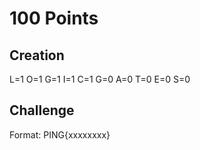 # 100 Points

## Creation
L=1
O=1
G=1
I=1
C=1
G=0
A=0
T=0
E=0
S=0

## Challenge

Format: PING{xxxxxxxx}